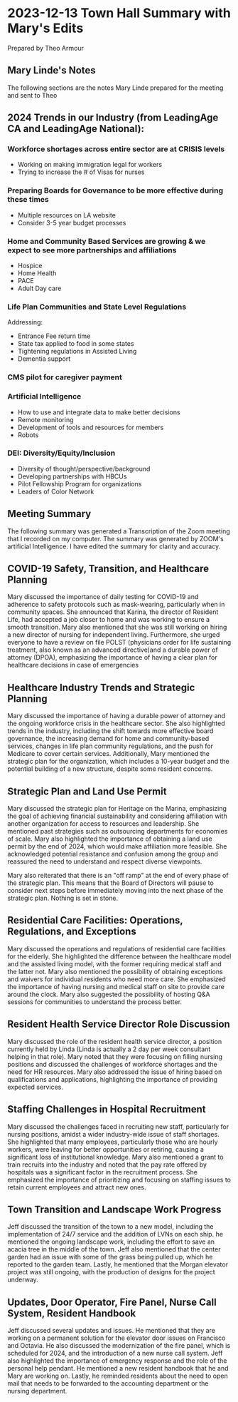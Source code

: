# 2023-12-13 Town Hall Summary with Mary's Edits

Prepared by Theo Armour

## Mary Linde's Notes

The following sections are the notes Mary Linde prepared for the meeting and sent to Theo

## 2024 Trends in our Industry (from LeadingAge CA and LeadingAge National):

### Workforce shortages across entire sector are at CRISIS levels

* Working on making immigration legal for workers
* Trying to increase the # of Visas for nurses

### Preparing Boards for Governance to be more effective during these times

* Multiple resources on LA website
* Consider 3-5 year budget processes

### Home and Community Based Services are growing & we expect to see more partnerships and affiliations

* Hospice
* Home Health
* PACE
* Adult Day care

### Life Plan Communities and State Level Regulations

Addressing:

* Entrance Fee return time
* State tax applied to food in some states
* Tightening regulations in Assisted Living
* Dementia support

### CMS pilot for caregiver payment

### Artificial Intelligence

* How to use and integrate data to make better decisions
* Remote monitoring
* Development of tools and resources for members
* Robots

### DEI: Diversity/Equity/Inclusion

* Diversity of thought/perspective/background
* Developing partnerships with HBCUs
* Pilot Fellowship Program for organizations
* Leaders of Color Network

## Meeting Summary

The following summary was generated a Transcription of the Zoom meeting that I recorded on my computer. The summary was generated by ZOOM's artificial Intelligence. I have edited the summary for clarity and accuracy.

## COVID-19 Safety, Transition, and Healthcare Planning

Mary discussed the importance of daily testing for COVID-19 and adherence to safety protocols such as mask-wearing, particularly when in community spaces. She announced that Karina, the director of Resident Life, had accepted a job closer to home and was working to
ensure a smooth transition. Mary also mentioned that she was still working on hiring a new director of nursing for independent living. Furthermore, she urged everyone to have a review on file POLST (physicians order for life sustaining treatment, also known as an advanced directive)and a durable power of attorney (DPOA), emphasizing the importance of having a clear plan for healthcare decisions in case of emergencies

## Healthcare Industry Trends and Strategic Planning

Mary discussed the importance of having a durable power of attorney and the ongoing workforce crisis in the healthcare sector. She also highlighted trends in the industry, including the shift towards more effective board governance, the increasing demand for home and community-based services, changes in life plan community regulations, and the push for Medicare to cover certain services. Additionally, Mary mentioned the strategic plan for the organization, which includes a 10-year budget and the potential building of a new structure, despite some resident concerns.

## Strategic Plan and Land Use Permit

Mary discussed the strategic plan for Heritage on the Marina, emphasizing the goal of achieving financial sustainability and considering affiliation with another organization for access to resources and leadership. She mentioned past strategies such as outsourcing departments for economies of scale. Mary also highlighted the importance of obtaining a land use permit by the end of 2024, which would make affiliation more feasible. She acknowledged potential resistance and confusion among the group and reassured the need to understand and respect diverse viewpoints.

Mary also reiterated that there is an "off ramp" at the end of every phase of the strategic plan.  This means that the Board of Directors will pause to consider next steps before immediately moving into the
next phase of the strategic plan.  Nothing is set in stone.


## Residential Care Facilities: Operations, Regulations, and Exceptions

Mary discussed the operations and regulations of residential care facilities for the elderly. She highlighted the difference between the healthcare model and the assisted living model, with the former requiring medical staff and the latter not. Mary also mentioned the possibility of obtaining exceptions and waivers for individual residents who need more care. She emphasized the importance of having nursing and medical staff on site to provide care around the clock. Mary also suggested the possibility of hosting Q&A sessions for communities to understand the process better.

## Resident Health Service Director Role Discussion

Mary discussed the role of the resident health service director, a position currently held by Linda (Linda is actually a 2 day per week consultant helping in that role). Mary noted that they were focusing on filling nursing positions and discussed the challenges of workforce shortages and the need for HR resources. Mary also addressed the issue of hiring based on qualifications and applications, highlighting the importance of providing expected services.

## Staffing Challenges in Hospital Recruitment

Mary discussed the challenges faced in recruiting new staff, particularly for nursing positions, amidst a wider industry-wide issue of staff shortages. She highlighted that many employees, particularly those who are hourly workers, were leaving for better opportunities or retiring, causing a significant loss of institutional knowledge. Mary also mentioned a grant to train recruits into the industry and noted that the pay rate offered by hospitals was a significant factor in the recruitment process. She emphasized the importance of prioritizing and focusing on staffing issues to retain current employees and attract new ones.

## Town Transition and Landscape Work Progress

Jeff discussed the transition of the town to a new model, including the implementation of 24/7 service and the addition of LVNs on each ship. he mentioned the ongoing landscape work, including the effort to save an acacia tree in the middle of the town. Jeff also mentioned that the center garden had an issue with some of the grass being pulled up, which he reported to the garden team. Lastly, he mentioned that the Morgan elevator project was still ongoing, with the production of designs for the project underway.

## Updates, Door Operator, Fire Panel, Nurse Call System, Resident Handbook
Jeff discussed several updates and issues. He mentioned that they are working on a permanent solution for the elevator door issues on Francisco and Octavia. He also discussed the modernization of the fire panel, which is scheduled for 2024, and the introduction of a new nurse call system. Jeff also highlighted the importance of emergency response and the role of the personal help pendant. He mentioned a new resident handbook that he and Mary are working on. Lastly, he reminded residents about the need to open mail that needs to be forwarded to the accounting department or the nursing department.
